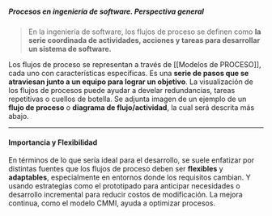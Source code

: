 ##### **Procesos en ingeniería de software.** Perspectiva general
> En la ingeniería de software, los flujos de proceso se definen como **la serie coordinada de actividades, acciones y tareas para desarrollar un sistema de software.**

Los flujos de proceso se representan a través de [[Modelos de PROCESO]], cada uno con características específicas. 
Es una **serie de pasos que se atraviesan junto a un equipo para lograr un objetivo**.
La visualización de los flujos de procesos puede ayudar a develar redundancias, tareas repetitivas o cuellos de botella.
Se adjunta imagen de un ejemplo de un **flujo de proceso** o **diagrama de flujo/actividad**, la cual será descrita más abajo.
****
#### **Importancia y Flexibilidad**
En términos de lo que sería ideal para el desarrollo, se suele enfatizar por distintas fuentes que los flujos de proceso deben ser **flexibles** y **adaptables**, especialmente en entornos donde los requisitos cambian. Y usando estrategias como el prototipado para anticipar necesidades o desarrollo incremental para reducir costos de modificación. La mejora continua, como el modelo CMMI, ayuda a optimizar procesos. 

